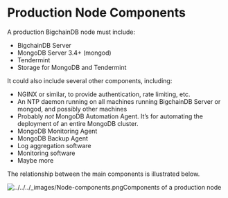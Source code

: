 # Production Node Components

A production BigchainDB node must include:

* BigchainDB Server
* MongoDB Server 3.4+ (mongod)
* Tendermint
* Storage for MongoDB and Tendermint

It could also include several other components, including:

* NGINX or similar, to provide authentication, rate limiting, etc.
* An NTP daemon running on all machines running BigchainDB Server or mongod, and possibly other machines
* Probably _not_ MongoDB Automation Agent. It’s for automating the deployment of an entire MongoDB cluster.
* MongoDB Monitoring Agent
* MongoDB Backup Agent
* Log aggregation software
* Monitoring software
* Maybe more

The relationship between the main components is illustrated below.

![../../../\_images/Node-components.png](http://docs.bigchaindb.com/en/latest/\_images/Node-components.png)Components of a production node
